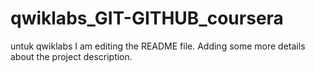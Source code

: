 # qwiklabs_GIT-GITHUB_coursera
untuk qwiklabs
I am editing the README file. Adding some more details about the project description.
